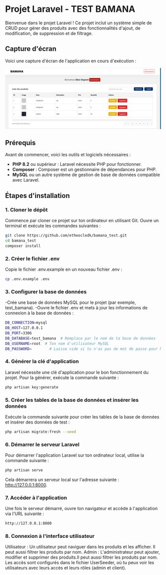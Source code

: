 # Projet Laravel - TEST BAMANA

Bienvenue dans le projet Laravel ! Ce projet inclut un système simple de CRUD pour gérer des produits avec des fonctionnalités d'ajout, de modification, de suppression et de filtrage.

## Capture d'écran

Voici une capture d'écran de l'application en cours d'exécution :

![Capture d'écran du projet](public/assets/images/screenshot.png)

## Prérequis

Avant de commencer, voici les outils et logiciels nécessaires :

- **PHP 8.2** ou supérieur : Laravel nécessite PHP pour fonctionner.
- **Composer** : Composer est un gestionnaire de dépendances pour PHP.
- **MySQL** ou un autre système de gestion de base de données compatible avec Laravel.

## Étapes d'installation

### 1. Cloner le dépôt

Commence par cloner ce projet sur ton ordinateur en utilisant Git. Ouvre un terminal et exécute les commandes suivantes :

```bash
git clone https://github.com/etheocledk/bamana_test.git
cd bamana_test
composer install
```
### 2. Créer le fichier .env

Copie le fichier .env.example en un nouveau fichier .env :

```bash
cp .env.example .env
```

### 3. Configurer la base de données

-Crée une base de données MySQL pour le projet (par exemple, test_bamana).
-Ouvre le fichier .env et mets à jour les informations de connexion à la base de données :
```bash
DB_CONNECTION=mysql
DB_HOST=127.0.0.1
DB_PORT=3306
DB_DATABASE=test_bamana  # Remplace par le nom de ta base de données
DB_USERNAME=root  # Ton nom d'utilisateur MySQL
DB_PASSWORD=        # Laisse vide si tu n'as pas de mot de passe pour MySQL
```

### 4. Générer la clé d'application

Laravel nécessite une clé d'application pour le bon fonctionnement du projet. Pour la générer, exécute la commande suivante :

```bash
php artisan key:generate
```

### 5. Créer les tables de la base de données et insérer les données

Exécute la commande suivante pour créer les tables de la base de données et insérer des données de test :

```bash
php artisan migrate:fresh --seed
```

### 6. Démarrer le serveur Laravel

Pour démarrer l'application Laravel sur ton ordinateur local, utilise la commande suivante :

```bash
php artisan serve
```
Cela démarrera un serveur local sur l'adresse suivante : http://127.0.0.1:8000.

### 7. Accéder à l'application

Une fois le serveur démarré, ouvre ton navigateur et accède à l'application via l'URL suivante :
```bash
http://127.0.0.1:8000
```

### 8. Connexion à l'interface utilisateur

Utilisateur : Un utilisateur peut naviguer dans les produits et les afficher. Il peut aussi filtrer les produits par nom.
Admin : L'administrateur peut ajouter, modifier et supprimer des produits.Il peut aussi filtrer les produits par nom.
Les accès sont configurés dans le fichier UserSeeder, où tu peux voir les utilisateurs avec leurs accès et leurs rôles (admin et client).

